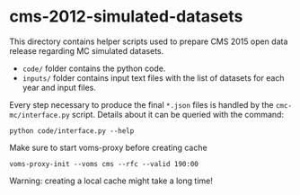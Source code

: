 # cms-2012-simulated-datasets

This directory contains helper scripts used to prepare CMS 2015 open data
release regarding MC simulated datasets.


- `code/` folder contains the python code.
- `inputs/` folder contains input text files with the list of datasets for each
  year and input files.

Every step necessary to produce the final `*.json` files is handled by the
`cmc-mc/interface.py` script. Details about it can be queried with the command:

```console
python code/interface.py --help
```

Make sure to start voms-proxy before creating cache 
```console
voms-proxy-init --voms cms --rfc --valid 190:00
```
Warning: creating a local cache might take a long time!

